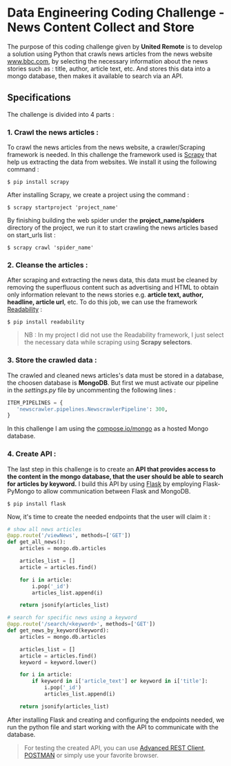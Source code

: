 # Data Engineering Coding Challenge - News Content Collect and Store

The purpose of this coding challenge given by **United Remote** is to develop a solution using Python that crawls news articles from the news website www.bbc.com, by selecting
the necessary information about the news stories such as : title, author, article text, etc. And stores this data into a mongo database, then makes it available to search via an API.

## Specifications

The challenge is divided into 4 parts :

### 1. Crawl the news articles :

To crawl the news articles from the news website, a crawler/Scraping framework is needed. In this challenge the framework used is [Scrapy](https://scrapy.org/) that help us
extracting the data from websites. We install it using the following command :

	$ pip install scrapy
          
After installing Scrapy, we create a project using the command :

	$ scrapy startproject 'project_name'
  
By finishing building the web spider under the **project_name/spiders** directory of the project, we run it to start crawling the news articles based on start_urls list :
  
    $ scrapy crawl 'spider_name'

### 2. Cleanse the articles :
After scraping and extracting the news data, this data must be cleaned by removing the superfluous content such as advertising and 
HTML to obtain only information relevant to the news stories e.g. **article text, author, headline, article url**, etc.
To do this job, we can use the framework [Readability](https://pypi.org/project/readability/) :

	$ pip install readability
  
> NB : In my project I did not use the Readability framework, I just select the necessary data while scraping using **Scrapy selectors**.

### 3. Store the crawled data :

The crawled and cleaned news articles's data must be stored in a database, the choosen database is **MongoDB**. But first we must activate our pipeline
in the _settings.py_ file by uncommenting the following lines :

```python
ITEM_PIPELINES = {
   'newscrawler.pipelines.NewscrawlerPipeline': 300,
}
```
In this challenge I am using the [compose.io/mongo](https://www.compose.com/databases/mongodb) as a hosted Mongo database.

### 4. Create API :
The last step in this challenge is to create an **API that provides access to the content in the mongo database, that the user should be able
to search for articles by keyword.**
I build this API by using [Flask](https://github.com/pallets/flask) by employing Flask-PyMongo to allow communication between Flask and MongoDB.

	$ pip install flask
  
Now, it's time to create the needed endpoints that the user will claim it :

```python
# show all news articles
@app.route('/viewNews', methods=['GET'])
def get_all_news():
    articles = mongo.db.articles

    articles_list = []
    article = articles.find()

    for i in article:
        i.pop('_id')
        articles_list.append(i)

    return jsonify(articles_list)
```

```python
# search for specific news using a keyword
@app.route('/search/<keyword>', methods=['GET'])
def get_news_by_keyword(keyword):
    articles = mongo.db.articles

    articles_list = []
    article = articles.find()
    keyword = keyword.lower()

    for i in article:
        if keyword in i['article_text'] or keyword in i['title']:
            i.pop('_id')
            articles_list.append(i)

    return jsonify(articles_list)
```

After installing Flask and creating and configuring the endpoints needed, we run the python file and start working with the API to communicate
with the database.
> For testing the created API, you can use [Advanced REST Client](https://install.advancedrestclient.com/install), [POSTMAN](https://www.getpostman.com/) or
simply use your favorite browser.

